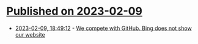 # [Published on 2023-02-09](index.md)

* [2023-02-09, 18:49:12](https://news.ycombinator.com/item?id=34729092) - [We compete with GitHub. Bing does not show our website](https://www.codeium.com/blog/bing-does-not-index-codeium)
